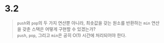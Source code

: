 # 3.2

> `push`와 `pop`의 두 가지 연산뿐 아니라, 최솟값을 갖는 원소를 반환하는 `min` 연산을 갖춘 스택은 어떻게 구현할 수 있겠는가?  
> `push`, `pop`, 그리고 `min`은 공히 O(1) 시간에 처리되어야 한다.  
> 

